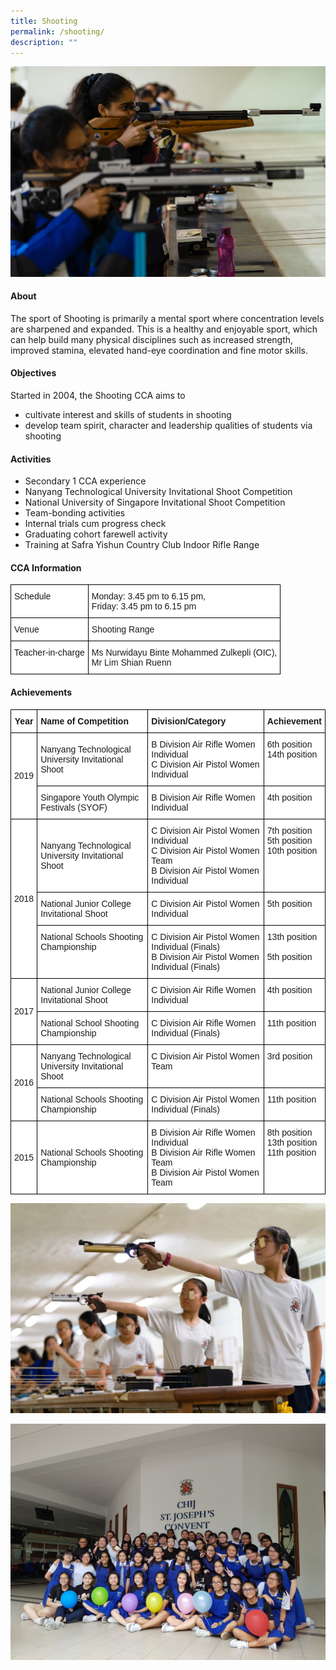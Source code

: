 ```yaml
---
title: Shooting
permalink: /shooting/
description: ""
---
```

![](/images/CCA/Physical%20Sports/Shooting/S1.jpg)

#### **About**


The sport of Shooting is primarily a mental sport where concentration levels are sharpened and expanded. This is a healthy and enjoyable sport, which can help build many physical disciplines such as increased strength, improved stamina, elevated hand-eye coordination and fine motor skills.

#### **Objectives**


Started in 2004, the Shooting CCA aims to

*   cultivate interest and skills of students in shooting
*   develop team spirit, character and leadership qualities of students via shooting

#### **Activities**


*   Secondary 1 CCA experience
*   Nanyang Technological University Invitational Shoot Competition
*   National University of Singapore Invitational Shoot Competition
*   Team-bonding activities
*   Internal trials cum progress check
*   Graduating cohort farewell activity
*   Training at Safra Yishun Country Club Indoor Rifle Range

#### **CCA Information**


<style type="text/css">
.tg  {border-collapse:collapse;border-spacing:0;}
.tg td{border-color:black;border-style:solid;border-width:1px;font-family:Arial, sans-serif;font-size:14px;
  overflow:hidden;padding:10px 5px;word-break:normal;}
.tg th{border-color:black;border-style:solid;border-width:1px;font-family:Arial, sans-serif;font-size:14px;
  font-weight:normal;overflow:hidden;padding:10px 5px;word-break:normal;}
.tg .tg-ktyi{background-color:#FFF;text-align:left;vertical-align:top}
</style>
<table class="tg">
<thead>
  <tr>
    <th class="tg-ktyi">Schedule</th>
    <th class="tg-ktyi">Monday: 3.45 pm to 6.15 pm,<br> Friday: 3.45 pm to 6.15 pm<br></th>
  </tr>
</thead>
<tbody>
  <tr>
    <td class="tg-ktyi">Venue<br></td>
    <td class="tg-ktyi">Shooting Range</td>
  </tr>
  <tr>
    <td class="tg-ktyi">Teacher-in-charge </td>
    <td class="tg-ktyi">Ms Nurwidayu Binte Mohammed Zulkepli (OIC),<br>Mr Lim Shian Ruenn</td>
  </tr>
</tbody>
</table>

#### **Achievements**

<style type="text/css">
.tg  {border-collapse:collapse;border-spacing:0;}
.tg td{border-color:black;border-style:solid;border-width:1px;font-family:Arial, sans-serif;font-size:14px;
  overflow:hidden;padding:10px 5px;word-break:normal;}
.tg th{border-color:black;border-style:solid;border-width:1px;font-family:Arial, sans-serif;font-size:14px;
  font-weight:normal;overflow:hidden;padding:10px 5px;word-break:normal;}
.tg .tg-9hzb{background-color:#FFF;font-weight:bold;text-align:center;vertical-align:top}
.tg .tg-dgl5{background-color:#FFF;font-weight:bold;text-align:left;vertical-align:top}
.tg .tg-f4yw{background-color:#FFF;text-align:center;vertical-align:middle}
.tg .tg-zr06{background-color:#FFF;text-align:left;vertical-align:middle}
.tg .tg-ktyi{background-color:#FFF;text-align:left;vertical-align:top}
</style>
<table class="tg">
<thead>
  <tr>
    <th class="tg-9hzb">Year<br></th>
    <th class="tg-dgl5">Name of Competition<br></th>
    <th class="tg-dgl5">Division/Category<br></th>
    <th class="tg-dgl5">Achievement<br></th>
  </tr>
</thead>
<tbody>
  <tr>
    <td class="tg-f4yw" rowspan="2">2019<br></td>
    <td class="tg-zr06">Nanyang Technological University Invitational Shoot<br></td>
    <td class="tg-ktyi">B Division Air Rifle Women Individual<br>C Division Air Pistol Women Individual</td>
    <td class="tg-ktyi"><span style="background-color:initial">6th</span> <span style="background-color:initial">position</span><br><span style="background-color:initial">14th</span> <span style="background-color:initial">position</span></td>
  </tr>
  <tr>
    <td class="tg-zr06">Singapore Youth Olympic Festivals (SYOF)<br></td>
    <td class="tg-ktyi">B Division Air Rifle Women Individual</td>
    <td class="tg-ktyi">4th position<br></td>
  </tr>
  <tr>
    <td class="tg-f4yw" rowspan="3">2018<br></td>
    <td class="tg-zr06">Nanyang Technological University Invitational Shoot<br></td>
    <td class="tg-ktyi">C Division Air Pistol Women Individual<br>C Division Air Pistol Women Team<br>B Division Air Pistol Women Individual</td>
    <td class="tg-ktyi"><span style="background-color:initial">7th position</span><br><span style="background-color:initial">5th position</span><br><span style="background-color:initial">10th position</span></td>
  </tr>
  <tr>
    <td class="tg-zr06">National Junior College Invitational Shoot<br></td>
    <td class="tg-ktyi">C Division Air Pistol Women Individual</td>
    <td class="tg-ktyi"><span style="background-color:initial">5th position</span><br></td>
  </tr>
  <tr>
    <td class="tg-ktyi">National Schools Shooting Championship<br></td>
    <td class="tg-ktyi">C Division Air Pistol Women Individual (Finals)<br>B Division Air Pistol Women Individual (Finals)</td>
    <td class="tg-ktyi"><span style="background-color:initial">13th position</span><br><br><span style="background-color:initial">5th position</span></td>
  </tr>
  <tr>
    <td class="tg-f4yw" rowspan="2">2017<br></td>
    <td class="tg-zr06">National Junior College Invitational Shoot<br></td>
    <td class="tg-ktyi">C Division Air Rifle Women Individual</td>
    <td class="tg-ktyi"><span style="background-color:initial">4th position</span><br></td>
  </tr>
  <tr>
    <td class="tg-zr06">National School Shooting Championship<br></td>
    <td class="tg-ktyi">C Division Air Rifle Women Individual (Finals)</td>
    <td class="tg-ktyi"><span style="background-color:initial">11th position</span><br></td>
  </tr>
  <tr>
    <td class="tg-f4yw" rowspan="2">2016<br></td>
    <td class="tg-zr06">Nanyang Technological University Invitational Shoot<br></td>
    <td class="tg-ktyi"><span style="background-color:initial">C Division Air Pistol Women Team</span></td>
    <td class="tg-ktyi">3rd position<br></td>
  </tr>
  <tr>
    <td class="tg-zr06">National Schools Shooting Championship<br></td>
    <td class="tg-ktyi">C Division Air Pistol Women Individual (Finals)</td>
    <td class="tg-ktyi">11th position<br></td>
  </tr>
  <tr>
    <td class="tg-f4yw">2015<br></td>
    <td class="tg-zr06">National Schools Shooting Championship<br></td>
    <td class="tg-ktyi">B Division Air Rifle Women Individual<br>B Division Air Rifle Women Team<br>B Division Air Pistol Women Team</td>
    <td class="tg-ktyi"><span style="background-color:initial">8th position</span><br><span style="background-color:initial">13th position</span><br><span style="background-color:initial">11th position</span></td>
  </tr>
</tbody>
</table>

![](/images/CCA/Physical%20Sports/Shooting/S2.jpg)

![](/images/CCA/Physical%20Sports/Shooting/S3.jpg)